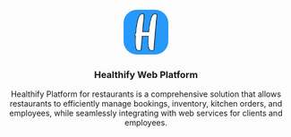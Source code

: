<!-- PROJECT LOGO -->
<br />
<div align="center">
  <a href="https://github.com/Knowledge-Hoarder/Healthify-Mobile.git">
    <img src="app\src\main\ic_healthify-playstore.png" alt="Logo" width="80" height="80" style="border-radius: 30%">
  </a>

<h3 align="center">Healthify Web Platform</h3>

  <p align="center">
    Healthify Platform for restaurants is a comprehensive solution that allows restaurants to efficiently manage bookings, inventory, kitchen orders, and employees, while seamlessly integrating with web services for clients and employees.
</div>
